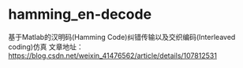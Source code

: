 # hamming_en-decode
基于Matlab的汉明码(Hamming Code)纠错传输以及交织编码(Interleaved coding)仿真
文章地址：https://blog.csdn.net/weixin_41476562/article/details/107812531
